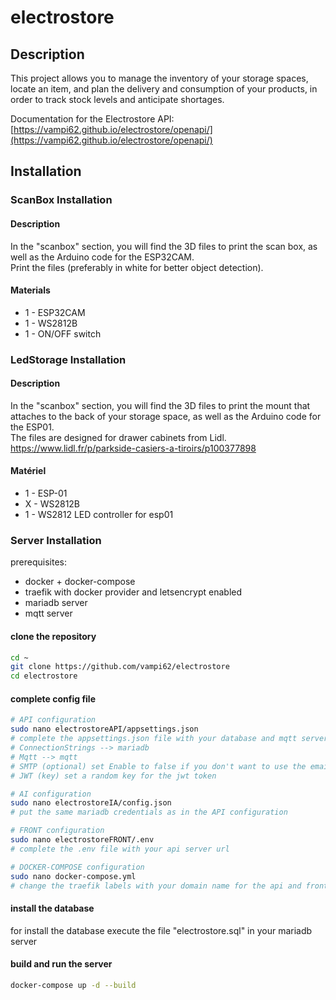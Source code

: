 # electrostore
## Description
This project allows you to manage the inventory of your storage spaces, locate an item, and plan the delivery and consumption of your products, in order to track stock levels and anticipate shortages.

Documentation for the Electrostore API:  
[https://vampi62.github.io/electrostore/openapi/](https://vampi62.github.io/electrostore/openapi/)

## Installation
### ScanBox Installation
#### Description
In the "scanbox" section, you will find the 3D files to print the scan box, as well as the Arduino code for the ESP32CAM.  
Print the files (preferably in white for better object detection).

#### Materials
- 1 - ESP32CAM
- 1 - WS2812B
- 1 - ON/OFF switch

### LedStorage Installation
#### Description
In the "scanbox" section, you will find the 3D files to print the mount that attaches to the back of your storage space, as well as the Arduino code for the ESP01.  
The files are designed for drawer cabinets from Lidl.
https://www.lidl.fr/p/parkside-casiers-a-tiroirs/p100377898

#### Matériel
- 1 - ESP-01
- X - WS2812B
- 1 - WS2812 LED controller for esp01

### Server Installation
prerequisites:
- docker + docker-compose
- traefik with docker provider and letsencrypt enabled
- mariadb server
- mqtt server

#### clone the repository
```bash
cd ~
git clone https://github.com/vampi62/electrostore
cd electrostore
```

#### complete config file
```bash
# API configuration
sudo nano electrostoreAPI/appsettings.json
# complete the appsettings.json file with your database and mqtt server credentials
# ConnectionStrings --> mariadb
# Mqtt --> mqtt
# SMTP (optional) set Enable to false if you don't want to use the email service
# JWT (key) set a random key for the jwt token

# AI configuration
sudo nano electrostoreIA/config.json
# put the same mariadb credentials as in the API configuration

# FRONT configuration
sudo nano electrostoreFRONT/.env
# complete the .env file with your api server url

# DOCKER-COMPOSE configuration
sudo nano docker-compose.yml
# change the traefik labels with your domain name for the api and front
```

#### install the database
for install the database execute the file "electrostore.sql" in your mariadb server

#### build and run the server
```bash
docker-compose up -d --build
```
